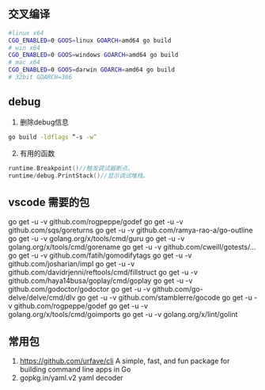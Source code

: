 ## 交叉编译

```bash
#linux x64
CGO_ENABLED=0 GOOS=linux GOARCH=amd64 go build
# win x64
CGO_ENABLED=0 GOOS=windows GOARCH=amd64 go build
# mac x64
CGO_ENABLED=0 GOOS=darwin GOARCH=amd64 go build
# 32bit GOARCH=386
```
## debug
1. 删除debug信息
```sh
go build -ldflags “-s -w”
```
2. 有用的函数
```go
runtime.Breakpoint()//触发调试器断点。
runtime/debug.PrintStack()//显示调试堆栈。
```

## vscode 需要的包

go get -u -v github.com/rogpeppe/godef
go get -u -v github.com/sqs/goreturns
go get -u -v github.com/ramya-rao-a/go-outline 
go get -u -v golang.org/x/tools/cmd/guru 
go get -u -v golang.org/x/tools/cmd/gorename
go get -u -v github.com/cweill/gotests/...
go get -u -v github.com/fatih/gomodifytags
go get -u -v github.com/josharian/impl
go get -u -v github.com/davidrjenni/reftools/cmd/fillstruct
go get -u -v github.com/haya14busa/goplay/cmd/goplay
go get -u -v github.com/godoctor/godoctor
go get -u -v github.com/go-delve/delve/cmd/dlv
go get -u -v github.com/stamblerre/gocode
go get -u -v github.com/rogpeppe/godef
go get -u -v golang.org/x/tools/cmd/goimports
go get -u -v golang.org/x/lint/golint

## 常用包

1. https://github.com/urfave/cli
   A simple, fast, and fun package for building command line apps in Go
2. gopkg.in/yaml.v2
   yaml decoder
